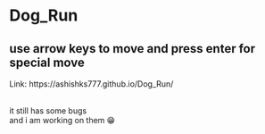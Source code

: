 # Dog_Run
<h2>use arrow keys to move and press enter for special move</h2>
Link: https://ashishks777.github.io/Dog_Run/
<br>

<br>it still has some bugs <br>
and i am working on them 😁
